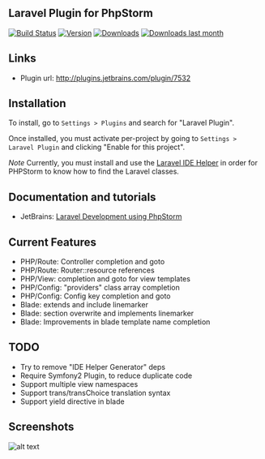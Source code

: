 Laravel Plugin for PhpStorm
-------------
[![Build Status](https://travis-ci.org/Haehnchen/idea-php-laravel-plugin.svg?branch=master)](https://travis-ci.org/Haehnchen/idea-php-laravel-plugin)
[![Version](http://phpstorm.espend.de/badge/7532/version)](https://plugins.jetbrains.com/plugin/7532)
[![Downloads](http://phpstorm.espend.de/badge/7532/downloads)](https://plugins.jetbrains.com/plugin/7532)
[![Downloads last month](http://phpstorm.espend.de/badge/7532/last-month)](https://plugins.jetbrains.com/plugin/7532)

## Links
 * Plugin url: http://plugins.jetbrains.com/plugin/7532

## Installation

To install,  go to `Settings > Plugins` and search for "Laravel Plugin".

Once installed, you must activate per-project by going to `Settings > Laravel Plugin` and clicking "Enable for this project".

*Note* Currently, you must install and use the [Laravel IDE Helper](https://github.com/barryvdh/laravel-ide-helper) in order for PHPStorm to know how to find the Laravel classes.

## Documentation and tutorials
 * JetBrains: [Laravel Development using PhpStorm](https://confluence.jetbrains.com/display/PhpStorm/Laravel+Development+using+PhpStorm)

## Current Features
 * PHP/Route: Controller completion and goto
 * PHP/Route: Router::resource references
 * PHP/View: completion and goto for view templates
 * PHP/Config: "providers" class array completion
 * PHP/Config: Config key completion and goto
 * Blade: extends and include linemarker
 * Blade: section overwrite and implements linemarker
 * Blade: Improvements in blade template name completion

## TODO
 * Try to remove "IDE Helper Generator" deps
 * Require Symfony2 Plugin, to reduce duplicate code
 * Support multiple view namespaces
 * Support trans/transChoice translation syntax
 * Support yield directive in blade

## Screenshots

![alt text](http://plugins.jetbrains.com/files/7532/screenshot_14670.png)

